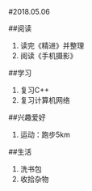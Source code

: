 #2018.05.06  

##阅读  
1. 读完《精进》并整理
2. 阅读《手机摄影》  

##学习
1. 复习C++
2. 复习计算机网络

##兴趣爱好
1. 运动：跑步5km

##生活
1. 洗书包
2. 收拾杂物
